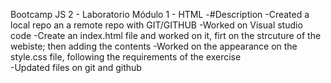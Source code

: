 Bootcamp JS 2 - Laboratorio Módulo 1 - HTML	
-#Description
-Created a local repo an a remote repo with GIT/GITHUB
-Worked on Visual studio code
-Create an index.html file and worked on it, firt on the strcuture of the webiste; then adding the contents 
-Worked on the appearance on the style.css file, following the requirements of the exercise   
-Updated files on git and github
